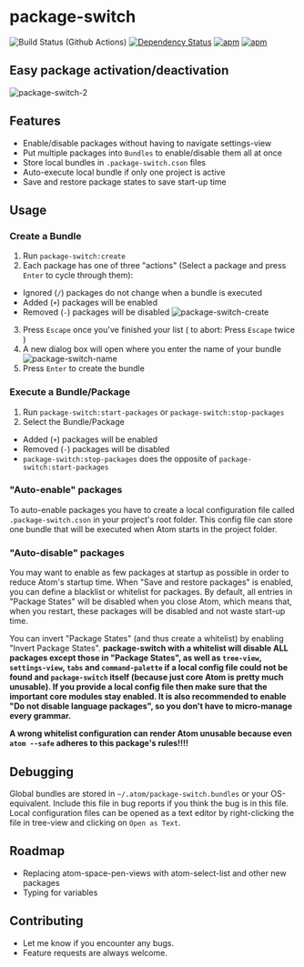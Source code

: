 package-switch
==============

![Build Status (Github Actions)](https://github.com/aminya/AcuteML.jl/workflows/CI/badge.svg)
[![Dependency Status](https://david-dm.org/aminya/package-switch.svg)](https://david-dm.org/aminya/package-switch)
[![apm](https://img.shields.io/apm/dm/package-switch.svg)](https://github.com/aminya/package-switch)
[![apm](https://img.shields.io/apm/v/package-switch.svg)](https://github.com/aminya/package-switch)

## Easy package activation/deactivation
![package-switch-2](https://cloud.githubusercontent.com/assets/7817714/8269467/947642ce-17a9-11e5-8602-3a1de749edd1.png)

## Features
* Enable/disable packages without having to navigate settings-view
* Put multiple packages into `Bundles` to enable/disable them all at once
* Store local bundles in `.package-switch.cson` files
* Auto-execute local bundle if only one project is active
* Save and restore package states to save start-up time

## Usage
### Create a Bundle
1. Run `package-switch:create`
2. Each package has one of three "actions" (Select a package and press `Enter` to cycle through them):
  * Ignored (`/`) packages do not change when a bundle is executed
  * Added (`+`) packages will be enabled
  * Removed (`-`) packages will be disabled
![package-switch-create](https://cloud.githubusercontent.com/assets/7817714/8269547/deb667ca-17ad-11e5-9124-b5c3a4f42e74.png)
3. Press `Escape` once you've finished your list ( to abort: Press `Escape` twice )
4. A new dialog box will open where you enter the name of your bundle
![package-switch-name](https://cloud.githubusercontent.com/assets/7817714/8269546/d4a422ae-17ad-11e5-8384-8a9b72a9fd92.png)
5. Press `Enter` to create the bundle

### Execute a Bundle/Package
1. Run `package-switch:start-packages` or `package-switch:stop-packages`
2. Select the Bundle/Package
  * Added (`+`) packages will be enabled
  * Removed (`-`) packages will be disabled
  * `package-switch:stop-packages` does the opposite of `package-switch:start-packages`

### "Auto-enable" packages
To auto-enable packages you have to create a local configuration file called `.package-switch.cson` in your project's root folder.
This config file can store one bundle that will be executed when Atom starts in the project folder.

### "Auto-disable" packages
You may want to enable as few packages at startup as possible in order to reduce Atom's startup time. When "Save and restore packages" is enabled, you can define a blacklist or whitelist for packages. By default, all entries in "Package States" will be disabled when you close Atom, which means that, when you restart, these packages will be disabled and not waste start-up time.

You can invert "Package States" (and thus create a whitelist) by enabling "Invert Package States".
__package-switch with a whitelist will disable ALL packages except those in "Package States", as well as `tree-view`, `settings-view`, `tabs` and `command-palette` if a local config file could not be found and `package-switch` itself (because just core Atom is pretty much unusable). If you provide a local config file then make sure that the important core modules stay enabled. It is also recommended to enable "Do not disable language packages", so you don't have to micro-manage every grammar.__

__A wrong whitelist configuration can render Atom unusable because even `atom --safe` adheres to this package's rules!!!!__

## Debugging
Global bundles are stored in `~/.atom/package-switch.bundles` or your OS-equivalent.
Include this file in bug reports if you think the bug is in this file.
Local configuration files can be opened as a text editor by right-clicking the file in tree-view and clicking on `Open as Text`.

## Roadmap
* Replacing atom-space-pen-views with atom-select-list and other new packages
* Typing for variables

## Contributing
* Let me know if you encounter any bugs.
* Feature requests are always welcome.
